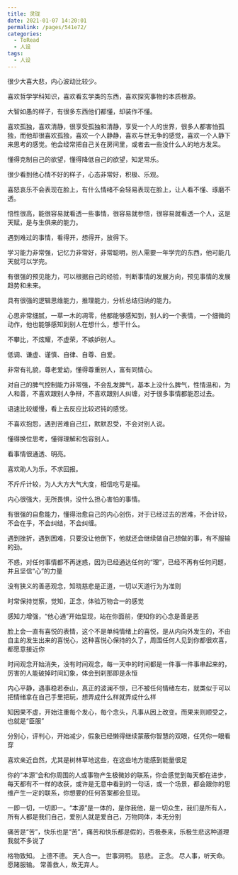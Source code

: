 ```yaml
---
title: 灵珑
date: 2021-01-07 14:20:01
permalink: /pages/541e72/
categories:
  - ToRead
  - 人设
tags:
  - 人设
---
```





很少大喜大悲，内心波动比较少。

喜欢哲学学科知识，喜欢看玄学类的东西，喜欢探究事物的本质根源。

大智如愚的样子，有很多东西他们都懂，却装作不懂。



喜欢孤独，喜欢清静，很享受孤独和清静，享受一个人的世界，很多人都害怕孤独，而他却很喜欢孤独，喜欢一个人静静，喜欢与世无争的感觉，喜欢一个人静下来思考的感觉。他会经常把自己关在房间里，或者去一些没什么人的地方发呆。

懂得克制自己的欲望，懂得降低自己的欲望，知足常乐。

很少看到他心情不好的样子，心态非常好，积极、乐观。

喜怒哀乐不会表现在脸上，有什么情绪不会轻易表现在脸上，让人看不懂、琢磨不透。

悟性很高，能很容易就看透一些事情，很容易就参悟，很容易就看透一个人，这是天赋，是与生俱来的能力。

遇到难过的事情，看得开，想得开，放得下。

学习能力非常强，记忆力非常好，非常聪明，别人需要一年学完的东西，他可能几天就可以学完。

有很强的预见能力，可以根据自己的经验，判断事情的发展方向，预见事情的发展趋势和未来。

具有很强的逻辑思维能力，推理能力，分析总结归纳的能力。

心思非常细腻，一草一木的凋零，他都能够感知到，别人的一个表情，一个细微的动作，他也能够感知到别人在想什么，想干什么。

不攀比，不炫耀，不虚荣，不嫉妒别人。

低调、谦虚、谨慎、自律、自尊、自爱。

非常有礼貌，尊老爱幼，懂得尊重别人，富有同情心。

对自己的脾气控制能力非常强，不会乱发脾气，基本上没什么脾气，性情温和，为人和善，不喜欢跟别人争辩，不喜欢跟别人纠缠，对于很多事情都能忍过去。

语速比较缓慢，看上去反应比较迟钝的感觉。

不喜欢抱怨，遇到苦难自己扛，默默忍受，不会对别人说。

懂得换位思考，懂得理解和包容别人。

看事情很通透、明亮。

喜欢助人为乐，不求回报。

不斤斤计较，为人大方大气大度，相信吃亏是福。

内心很强大，无所畏惧，没什么担心害怕的事情。

有很强的自愈能力，懂得治愈自己的内心创伤，对于已经过去的苦难，不会计较，不会在乎，不会纠结，不会纠缠。

遇到挫折，遇到困难，只要没让他倒下，他就还会继续做自己想做的事，有不服输的劲。



不惑，对任何事情都不再迷惑，因为已经通达任何的“理”，已经不再有任何问题，并且坚信“心”的力量

没有狭义的善恶观念，知晓慈悲是正道，一切以天道行为为准则

时常保持觉察，觉知，正念，体验万物合一的感觉

感知力增强，“他心通”开始显现，站在你面前，便知你的心念是善是恶

脸上会一直有喜悦的表情，这个不是单纯情绪上的喜悦，是从内向外发生的，不由自主的发生出来的喜悦心，这种喜悦心保持的久了，周围任何人见到你都很欢喜，都愿意接近你

时间观念开始消失，没有时间观念，每一天中的时间都是一件事一件事串起来的，厉害的人能破掉时间幻象，体会到刹那即是永恒

内心平静，遇事稳若泰山，真正的波澜不惊，已不被任何情绪左右，就类似于可以把情绪拿在自己手里把玩，想弄成什么样就弄成什么样

知因果不虚，开始注重每个发心，每个念头，凡事从因上改变。而果来则顺受之，也就是“臣服”

分别心，评判心，开始减少，假象已经懒得继续蒙蔽你智慧的双眼，任凭你一眼看穿

喜欢亲近自然，尤其是树林草地这些，在这些地方能感到能量很足

你的“本源”会和你周围的人或事物产生极微妙的联系，你会感觉到每天都在进步，每天都有不一样的收获，或许是无意中看到的一句话，或一个场景，都会跟你的思维产生一定的联系，你想要的任何答案都会显现。

一即一切，一切即一。“本源”是一体的，是你我他，是一切众生，我们是所有人，所有人都是我们自己，爱别人就是爱自己，万物同体，本无分别

痛苦是“苦”，快乐也是“苦”，痛苦和快乐都是假的，否极泰来，乐极生悲这种道理我就不多说了



格物致知。
上德不德。
天人合一。
世事洞明。
慈悲。
正念。
尽人事，听天命。
愿赌服输。
常善救人，故无弃人。